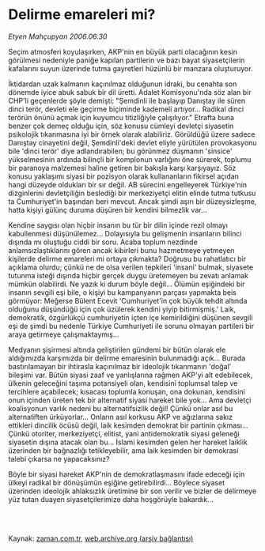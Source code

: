 # Delirme emareleri mi?

*Etyen Mahçupyan 2006.06.30*

<td class="columnist-detail">
<p>Seçim atmosferi koyulaşırken, AKP'nin en büyük parti olacağının kesin görülmesi nedeniyle paniğe kapılan partilerin ve bazı bayat siyasetçilerin kafalarını suyun üzerinde tutma gayretleri hüzünlü bir manzara oluşturuyor.</p>
<p>
<div id="haberMetinDiv">
<p>İktidardan uzak kalmanın kaçınılmaz olduğunun idraki, bu cenahta son dönemde iyice abuk sabuk bir dil üretti. Adalet Komisyonu'nda söz alan bir CHP'li geçenlerde şöyle demişti: "Şemdinli ile başlayıp Danıştay ile süren dinci terör, devleti ele geçirme biçiminde kademeli artıyor... Radikal dinci terörün önünü açmak için kuyumcu titizliğiyle çalışılıyor." Etrafta buna benzer çok demeç olduğu için, söz konusu cümleyi devletçi siyasetin psikolojik tıkanmasına iyi bir örnek olarak alabiliriz. Görüldüğü üzere sadece Danıştay cinayetini değil, Şemdinli'deki devlet eliyle yürütülen provokasyonu bile 'dinci terör' diye adlandırabilen; bu görünmez düşmanın 'sinsice' yükselmesinin ardında bilinçli bir komplonun varlığını öne sürerek, toplumu bir paranoya malzemesi haline getiren bir bakışla karşı karşıyayız. Söz konusu yaklaşımı siyasi bir pozisyon olarak kullananların fikirsel açıdan hangi düzeyde oldukları bir sır değil. AB sürecini engelleyerek Türkiye'nin dizginlerini devletçiliğin beslediği bir merkeziyetçi elitin elinde tutma tutkusu ta Cumhuriyet'in başından beri mevcut. Ancak şimdi aşırı bir düzeysizleşme, hatta kişiyi gülünç duruma düşüren bir kendini bilmezlik var... 
<p>Kendine saygısı olan hiçbir insanın bu tür bir dilin içinde rezil olmayı kabullenmesi düşünülemez... Dolayısıyla bu gelişmenin insanların bilinci dışında mı oluştuğu ciddi bir soru. Acaba toplum nezdinde anlamsızlaştıklarını gören ancak kibirleri bunu hazmetmeye yetmeyen kişilerde delirme emareleri mi ortaya çıkmakta? Doğrusu bu rahatlatıcı bir açıklama olurdu; çünkü ne de olsa verilen tepkileri 'insani' bulmak, siyasete tutunma isteği dışında hiçbir gerçek duygu üretemeyen bu zevatı anlamak mümkün olabilirdi. Ne yazık ki durum böyle değil... Ölümün eşiğindeki bir insanın sevgili eşi bile, o kişiyi bu kampanyanın parçası yapmakta beis görmüyor: Meğerse Bülent Ecevit 'Cumhuriyet'in çok büyük tehdit altında olduğunu düşündüğü için çok üzülerek kendini yiyip bitirmişmiş.' Laik, demokratik, özgürlükçü cumhuriyetin içten içe kemirildiğini düşünen sevgili eşi de şimdi bu nedenle Türkiye Cumhuriyeti ile sorunu olmayan partileri bir araya getirmeye çalışmaktaymış...
<p>Medyanın şişirmesi altında geliştirilen gündemi bir bütün olarak ele aldığımızda karşımızda bir delirme emaresinin bulunmadığı açık... Burada bastırılamayan bir ihtirasla kaçınılmaz bir ideolojik tıkanmanın 'doğal' bileşimi var. Bütün siyasi zaaf ve yanlışlarına rağmen AKP'yi alt edebilecek, ülkenin geleceğini taşıma potansiyeli olan, kendisini toplumsal talep ve tercihlere açabilecek; kısacası toplumla konuşan, ona dokunan, kendisini onun içinden üreten tek bir alternatif siyasi hareket bile yok... Ama devletçi koalisyonun varlık nedeni bu alternatifsizlik değil! Çünkü onlar asıl bu alternatiften ürküyorlar... Onların asıl korkusu AKP ve ağızlarına sakız ettikleri dincilik öcüsü değil, laik kesimden demokrat bir partinin çıkması... Çünkü otoriter, merkeziyetçi, elitist, yani antidemokratik siyasi geleneği siyasetin dışına atacak olan bu... İslami kesimden gelen her hareket laiklik üzerinden bir bağnazlığı tetikleyebilir, ama laik kesimden bir demokrasi talebi çıkarsa ne yapacaksınız? 
<p>Böyle bir siyasi hareket AKP'nin de demokratlaşmasını ifade edeceği için ülkeyi radikal bir dönüşümün eşiğine getirebilirdi... Böylece siyaset üzerinden ideolojik ahlaksızlık üretimine bir son verilir ve bizler de delirmeye yüz tutan duayen siyasetçilerimize daha hoşgörüyle bakardık...</p></p></p></p></div>
</p>


<p><br>
		 </br></p></td>

Kaynak: [zaman.com.tr](http://zaman.com.tr/yazar.do?yazino=298064), [web.archive.org (arşiv bağlantısı)](http://web.archive.org/web/20120314230813/http://www.zaman.com.tr/yazar.do?yazino=298064)
